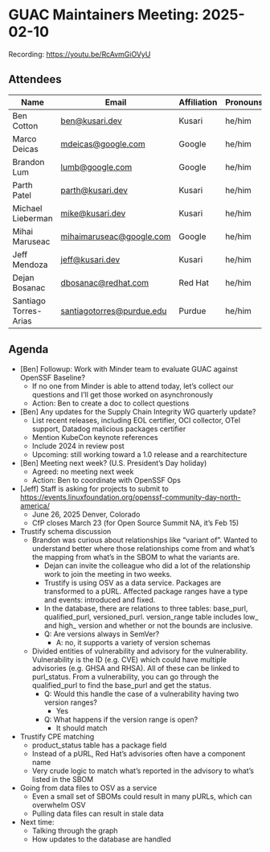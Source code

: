 # GUAC Maintainers Meeting: 2025-02-10

Recording: https://youtu.be/RcAvmGiOVyU

## Attendees

| Name | Email | Affiliation | Pronouns
| ---- | ----- | ----------- | --------
| Ben Cotton | ben@kusari.dev | Kusari | he/him
| Marco Deicas | mdeicas@google.com | Google | he/him
| Brandon Lum | lumb@google.com | Google | he/him
| Parth Patel | parth@kusari.dev | Kusari | he/him
| Michael Lieberman | mike@kusari.dev | Kusari | he/him
| Mihai Maruseac | mihaimaruseac@google.com | Google | he/him
| Jeff Mendoza | jeff@kusari.dev | Kusari | he/him
| Dejan Bosanac | dbosanac@redhat.com | Red Hat | he/him
| Santiago Torres-Arias | santiagotorres@purdue.edu | Purdue | he/him

## Agenda

* [Ben] Followup: Work with Minder team to evaluate GUAC against OpenSSF Baseline?
    * If no one from Minder is able to attend today, let’s collect our questions and I’ll get those worked on asynchronously
    * Action: Ben to create a doc to collect questions
* [Ben] Any updates for the Supply Chain Integrity WG quarterly update?
    * List recent releases, including EOL certifier, OCI collector, OTel support, Datadog malicious packages certifier
    * Mention KubeCon keynote references
    * Include 2024 in review post
    * Upcoming: still working toward a 1.0 release and a rearchitecture
* [Ben] Meeting next week? (U.S. President’s Day holiday)
    * Agreed: no meeting next week
    * Action: Ben to coordinate with OpenSSF Ops
* [Jeff] Staff is asking for projects to submit to https://events.linuxfoundation.org/openssf-community-day-north-america/
    * June 26, 2025 Denver, Colorado
    * CfP closes March 23 (for Open Source Summit NA, it’s Feb 15)
* Trustify schema discussion
    * Brandon was curious about relationships like “variant of”. Wanted to understand better where those relationships come from and what’s the mapping from what’s in the SBOM to what the variants are.
        * Dejan can invite the colleague who did a lot of the relationship work to join the meeting in two weeks.
        * Trustify is using OSV as a data service. Packages are transformed to a pURL. Affected package ranges have a type and events: introduced and fixed.
        * In the database, there are relations to three tables: base_purl, qualified_purl, versioned_purl. version_range table includes low_ and high_ version and whether or not the bounds are inclusive.
        * Q: Are versions always in SemVer?
            * A: no, it supports a variety of version schemas
    * Divided entities of vulnerability and advisory for the vulnerability. Vulnerability is the ID (e.g. CVE) which could have multiple advisories (e.g. GHSA and RHSA). All of these can be linked to purl_status. From a vulnerability, you can go through the qualified_purl to find the base_purl and get the status.
        * Q: Would this handle the case of a vulnerability having two version ranges?
            * Yes
        * Q: What happens if the version range is open?
            * It should match
* Trustify CPE matching
    * product_status table has a package field
    * Instead of a pURL, Red Hat’s advisories often have a component name
    * Very crude logic to match what’s reported in the advisory to what’s listed in the SBOM
* Going from data files to OSV as a service
    * Even a small set of SBOMs could result in many pURLs, which can overwhelm OSV
    * Pulling data files can result in stale data
* Next time:
    * Talking through the graph
    * How updates to the database are handled
